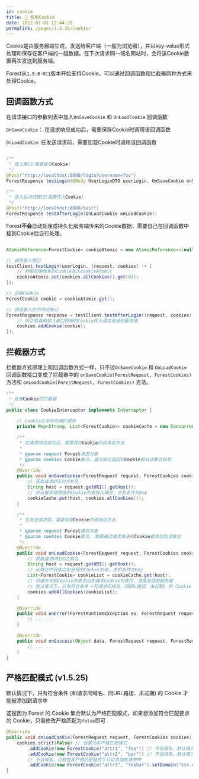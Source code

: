 ```yaml
---
id: cookie
title: 🍪 使用Cookie
date: 2022-07-01 12:44:20
permalink: /pages/1.5.35/cookie/
---
```



Cookie是由服务器端生成，发送给客户端（一般为浏览器），并以key-value形式处理和保存在客户端的一组数据。在下次请求同一域名网站时，会将该Cookie数据再次发送到服务端。

Forest从`1.5.0-RC1`版本开始支持Cookie，可以通过回调函数和拦截器两种方式来处理Cookie。

## 回调函数方式

在请求接口的参数列表中加入`OnSaveCookie` 和 `OnLoadCookie` 回调函数

`OnSaveCookie`： 在请求响应成功后，需要保存Cookie时调用该回调函数

`OnLoadCookie`: 在发送请求前，需要加载Cookie时调用该回调函数

````java

/**
 * 登入接口(需要接受Cookie)
 */
@Post("http://localhost:8080/login?username=foo")
ForestResponse testLogin(@Body UserLoginDTO userLogin, OnSaveCookie onSaveCookie);

/**
 * 登入后测试接口(需要传入Cookie)
 */
@Post("http://localhost:8080/test")
ForestResponse testAfterLogin(OnLoadCookie onLoadCookie);

````

Forest<b>不会</b>自动处理或持久化服务端传来的Cookie数据，需要自己在回调函数中接到Cookie后自行处理。

```java

AtomicReference<ForestCookie> cookieAtomic = new AtomicReference<>(null);

// 调用登入接口
testClient.testLogin(userLogin, (request, cookies) -> {
    // 将服务端传来的Cookie放入cookieAtomic
    cookieAtomic.set(cookies.allCookies().get(0));
});

// 获取Cookie
ForestCookie cookie = cookieAtomic.get();

// 调用登入后的测试接口
ForestResponse response = testClient.testAfterLogin((request, cookies) -> {
    // 将之前调用登入接口获得的Cookie传入请求发送到服务端
    cookies.addCookie(cookie);
});

```

## 拦截器方式

拦截器方式原理上和回调函数方式一样，只不过`OnSaveCookie` 和 `OnLoadCookie` 回调函数接口变成了拦截器中的 `onSaveCookie(ForestRequest, ForestCookies)` 方法和 `onLoadCookie(ForestRequest, ForestCookies)` 方法。

```java
/**
 * 处理Cookie的拦截器
 */
public class CookieInterceptor implements Interceptor {
    
    // Cookie在本地存储的缓存
    private Map<String, List<ForestCookie>> cookieCache = new ConcurrentHashMap<>();

    /**
     * 在请求响应成功后，需要保存Cookie时调用该方法
     *
     * @param request Forest请求对象
     * @param cookies Cookie集合，通过响应返回的Cookie都从该集合获取
     */
    @Override
    public void onSaveCookie(ForestRequest request, ForestCookies cookies) {
        // 获取请求URI的主机名
        String host = request.getURI().getHost();
        // 将从服务端获得的Cookie列表放入缓存，主机名作为Key
        cookieCache.put(host, cookies.allCookies());
    }

    /**
     * 在发送请求前，需要加载Cookie时调用该方法
     *
     * @param request Forest请求对象
     * @param cookies Cookie集合, 需要通过请求发送的Cookie都添加到该集合
     */
    @Override
    public void onLoadCookie(ForestRequest request, ForestCookies cookies) {
        // 获取请求URI的主机名
        String host = request.getURI().getHost();
        // 从缓存中获取之前获得的Cookie列表，主机名作为Key
        List<ForestCookie> cookieList = cookieCache.get(host);
        // 将缓存中的Cookie列表添加到请求Cookie列表中，准备发送到服务端
        // 默认情况下，只有符合条件 (和请求同域名、同URL路径、未过期) 的 Cookie 才能被添加到请求中
        cookies.addAllCookies(cookieList);
    }

    @Override
    public void onError(ForestRuntimeException ex, ForestRequest request, ForestResponse response) {
        // ... ...
    }

    @Override
    public void onSuccess(Object data, ForestRequest request, ForestResponse response) {
        // ... ...
    }
}
```


## 严格匹配模式 (v1.5.25)

默认情况下，只有符合条件 (和请求同域名、同URL路径、未过期) 的 Cookie 才能被添加到请求中

这是因为 Forest 的 Cookie 集合默认为严格匹配模式，如果想添加符合匹配要求的 Cookie，只需修改严格匹配为`false`即可


```java
@Override
public void onLoadCookie(ForestRequest request, ForestCookies cookies) {
    cookies.strict(false) // 设置为非严格匹配模式
        .addCookie(new ForestCookie("attr1", "foo")) // 不设域名，默认情况下也能添加
        .addCookie(new ForestCookie("attr2", "bar")) // 不设域名，默认情况下也能添加
        // 不设域名，只有在非严格匹配模式下可以添加到请求中
        .addCookie(new ForestCookie("attr3", "foobar").setDomain("xxx.com"));
}
```
